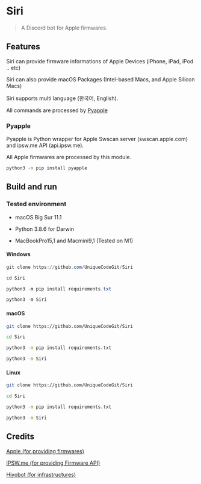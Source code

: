 # Siri

> A Discord bot for Apple firmwares.

## Features

Siri can provide firmware informations of Apple Devices (iPhone, iPad, iPod .. etc)

Siri can also provide macOS Packages (Intel-based Macs, and Apple Silicon Macs)

Siri supports multi language (한국어, English).

All commands are processed by [Pyapple](https://github.com/fxrcha/Pyapple)

### Pyapple

Pyapple is Python wrapper for Apple Swscan server (swscan.apple.com) and ipsw.me API (api.ipsw.me).

All Apple firmwares are processed by this module.

```bash
python3 -m pip install pyapple
```

## Build and run

### Tested environment

* macOS Big Sur 11.1

* Python 3.8.6 for Darwin

* MacBookPro15,1 and Macmini9,1 (Tested on M1)

#### Windows

```powershell
git clone https://github.com/UniqueCodeGit/Siri

cd Siri

python3 -m pip install requirements.txt

python3 -m Siri
```

#### macOS

```zsh
git clone https://github.com/UniqueCodeGit/Siri

cd Siri

python3 -m pip install requirements.txt

python3 -m Siri
```

#### Linux

```bash
git clone https://github.com/UniqueCodeGit/Siri

cd Siri

python3 -m pip install requirements.txt

python3 -m Siri
```

## Credits

[Apple (for providing firmwares)](https://apple.com)

[IPSW.me (for providing Firmware API)](https://ipsw.me)

[Hiyobot (for infrastructures)](https://github.com/Saebasol/Hiyobot)
